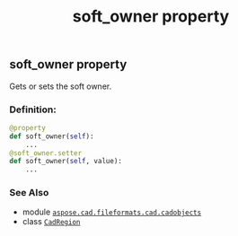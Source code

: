 ﻿---
title: soft_owner property
second_title: Aspose.CAD for Python via .NET API References
description: 
type: docs
weight: 440
url: /python-net/aspose.cad.fileformats.cad.cadobjects/cadregion/soft_owner/
is_root: false
---

## soft_owner property


Gets or sets the soft owner.
### Definition:
```python
@property
def soft_owner(self):
    ...
@soft_owner.setter
def soft_owner(self, value):
    ...
```

### See Also
* module [`aspose.cad.fileformats.cad.cadobjects`](../../)
* class [`CadRegion`](/cad/python-net/aspose.cad.fileformats.cad.cadobjects/cadregion)
